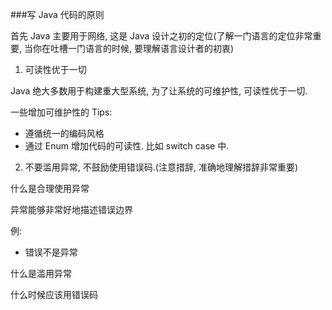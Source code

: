 
###写 Java 代码的原则

首先 Java 主要用于网络, 这是 Java 设计之初的定位(了解一门语言的定位非常重要, 当你在吐槽一门语言的时候, 要理解语言设计者的初衷)

1. 可读性优于一切

Java 绝大多数用于构建重大型系统, 为了让系统的可维护性, 可读性优于一切. 

一些增加可维护性的 Tips:

* 遵循统一的编码风格
* 通过 Enum 增加代码的可读性. 比如 switch case 中.

2. 不要滥用异常, 不鼓励使用错误码.(注意措辞, 准确地理解措辞非常重要)

什么是合理使用异常

异常能够非常好地描述错误边界

例:

* 错误不是异常


什么是滥用异常




什么时候应该用错误码

